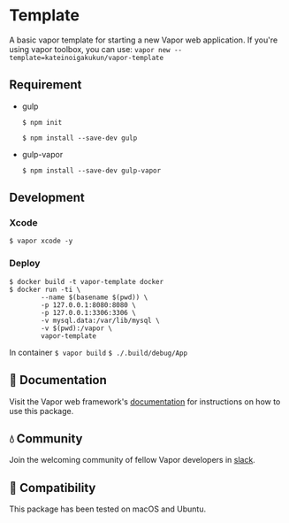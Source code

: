 # Template

A basic vapor template for starting a new Vapor web application. If you're using vapor toolbox, you can use: `vapor new --template=kateinoigakukun/vapor-template`

## Requirement

- gulp

  `$ npm init`
  
  `$ npm install --save-dev gulp`
- gulp-vapor

  `$ npm install --save-dev gulp-vapor`

## Development

### Xcode
`$ vapor xcode -y`

### Deploy

```
$ docker build -t vapor-template docker
$ docker run -ti \
        --name $(basename $(pwd)) \
        -p 127.0.0.1:8080:8080 \
        -p 127.0.0.1:3306:3306 \
        -v mysql.data:/var/lib/mysql \
        -v $(pwd):/vapor \
        vapor-template
```

In container
`$ vapor build`
`$ ./.build/debug/App`


## 📖 Documentation

Visit the Vapor web framework's [documentation](http://docs.vapor.codes) for instructions on how to use this package.

## 💧 Community

Join the welcoming community of fellow Vapor developers in [slack](http://vapor.team).

## 🔧 Compatibility

This package has been tested on macOS and Ubuntu.
